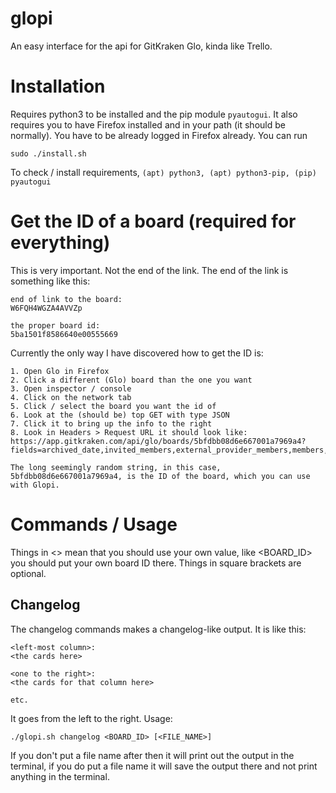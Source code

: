 # glopi
An easy interface for the api for GitKraken Glo, kinda like Trello.

# Installation
Requires python3 to be installed and the pip module `pyautogui`. It also requires you to have Firefox installed and in your path (it should be normally). You have to be already logged in Firefox already. You can run
```
sudo ./install.sh
```
To check / install requirements, `(apt) python3, (apt) python3-pip, (pip) pyautogui`

# Get the ID of a board (required for everything)
This is very important. Not the end of the link. The end of the link is something like this:
```
end of link to the board:
W6FQH4WGZA4AVVZp

the proper board id:
5ba1501f8586640e00555669
```

Currently the only way I have discovered how to get the ID is:
```
1. Open Glo in Firefox
2. Click a different (Glo) board than the one you want
3. Open inspector / console
4. Click on the network tab
5. Click / select the board you want the id of
6. Look at the (should be) top GET with type JSON
7. Click it to bring up the info to the right
8. Look in Headers > Request URL it should look like:
https://app.gitkraken.com/api/glo/boards/5bfdbb08d6e667001a7969a4?fields=archived_date,invited_members,external_provider_members,members,id,name,columns,columns.name,labels,labels.sync_provider_id,sync_provider,sync_provider.type,sync_provider.options

The long seemingly random string, in this case, 5bfdbb08d6e667001a7969a4, is the ID of the board, which you can use with Glopi.
```

# Commands / Usage
Things in <> mean that you should use your own value, like <BOARD_ID> you should put your own board ID there. Things in square brackets are optional.

## Changelog
The changelog commands makes a changelog-like output. It is like this:
```
<left-most column>:
<the cards here>

<one to the right>:
<the cards for that column here>

etc.
```
It goes from the left to the right. Usage:
```
./glopi.sh changelog <BOARD_ID> [<FILE_NAME>]
```
If you don't put a file name after then it will print out the output in the terminal, if you do put a file name it will save the output there and not print anything in the terminal.